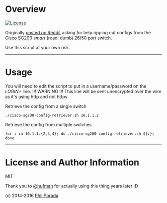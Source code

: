 # Overview

[![License](https://img.shields.io/badge/license-MIT-brightgreen.svg)](LICENSE)

Originally [posted on Reddit](https://www.reddit.com/r/shell/comments/2hw0gh/need_help_automating_config_backups_of_switches/) asking for help ripping out configs from the [Cisco SG200](http://www.cisco.com/c/en/us/products/collateral/switches/small-business-200-series-smart-switches/data_sheet_c78-634369.html) _smart_ (read: dumb) 26/50 port switch.

Use this script at your own risk.

- - - -
# Usage

You will need to edit the script to put in a username/password on the *LOGIN=* line.
!!! WARNING !!! This line will be sent unencrypted over the wire as it's using http and not https.

Retrieve the config from a single switch

    ./cisco-sg200-config-retriever.sh 10.1.1.2

Retrieve the config from multiple switches

    for i in 10.1.1.{2,3,4}; do ./cisco-sg200-config-retriever.sh ${i}; done

- - - -
# License and Author Information
MIT

Thank you to [@hufman](https://github.com/hufman) for actually using this thing years later :D

(c) 2014-2016 [Phil Porada](http://philporada.com)
